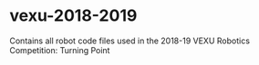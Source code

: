 # vexu-2018-2019
Contains all robot code files used in the 2018-19 VEXU Robotics Competition: Turning Point
